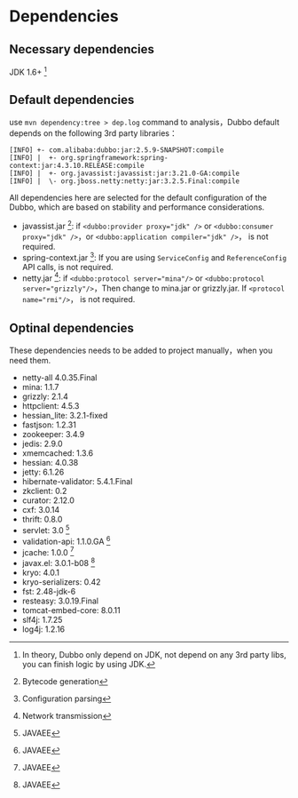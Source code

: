 # Dependencies

## Necessary dependencies
JDK 1.6+ [^1]

## Default dependencies
use `mvn dependency:tree > dep.log`  command to analysis，Dubbo default depends on the following 3rd party libraries：

```
[INFO] +- com.alibaba:dubbo:jar:2.5.9-SNAPSHOT:compile
[INFO] |  +- org.springframework:spring-context:jar:4.3.10.RELEASE:compile
[INFO] |  +- org.javassist:javassist:jar:3.21.0-GA:compile
[INFO] |  \- org.jboss.netty:netty:jar:3.2.5.Final:compile
```

All dependencies here are selected for the default configuration of the Dubbo, which are based on stability and performance considerations.
 
* javassist.jar [^3]: if `<dubbo:provider proxy="jdk" />` or `<dubbo:consumer proxy="jdk" />`，or `<dubbo:application compiler="jdk" />`， is not required.
* spring-context.jar [^4]: If you are using `ServiceConfig` and `ReferenceConfig` API calls, is not required.
* netty.jar [^5]: if `<dubbo:protocol server="mina"/>` or `<dubbo:protocol server="grizzly"/>`，Then change to mina.jar or grizzly.jar. If `<protocol name="rmi"/>`， is not required.    

## Optinal dependencies
These dependencies  needs to be added to project manually，when you need them.

* netty-all 4.0.35.Final 
* mina: 1.1.7
* grizzly: 2.1.4
* httpclient: 4.5.3
* hessian_lite: 3.2.1-fixed
* fastjson: 1.2.31
* zookeeper: 3.4.9
* jedis: 2.9.0
* xmemcached: 1.3.6
* hessian: 4.0.38
* jetty: 6.1.26
* hibernate-validator: 5.4.1.Final
* zkclient: 0.2
* curator: 2.12.0
* cxf: 3.0.14
* thrift: 0.8.0
* servlet: 3.0 [^6]
* validation-api: 1.1.0.GA [^6]
* jcache: 1.0.0 [^6]
* javax.el: 3.0.1-b08 [^6]
* kryo: 4.0.1
* kryo-serializers: 0.42
* fst: 2.48-jdk-6
* resteasy: 3.0.19.Final
* tomcat-embed-core: 8.0.11
* slf4j: 1.7.25
* log4j: 1.2.16

[^1]: In theory, Dubbo only depend on JDK, not depend on any 3rd party libs, you can finish logic by using  JDK.
[^2]: Log output jar
[^3]: Bytecode generation
[^4]: Configuration parsing
[^5]: Network transmission
[^6]: JAVAEE